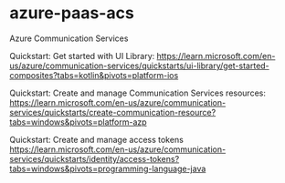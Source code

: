 # azure-paas-acs
Azure Communication Services

Quickstart: Get started with UI Library:
https://learn.microsoft.com/en-us/azure/communication-services/quickstarts/ui-library/get-started-composites?tabs=kotlin&pivots=platform-ios

Quickstart: Create and manage Communication Services resources:
https://learn.microsoft.com/en-us/azure/communication-services/quickstarts/create-communication-resource?tabs=windows&pivots=platform-azp

Quickstart: Create and manage access tokens
https://learn.microsoft.com/en-us/azure/communication-services/quickstarts/identity/access-tokens?tabs=windows&pivots=programming-language-java

